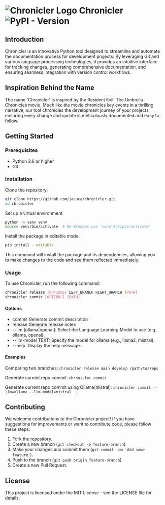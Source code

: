 
# ![Chronicler Logo](http://graphene-python.org/favicon.png) Chronicler ![PyPI - Version](https://img.shields.io/pypi/v/py-chronicler)


## Introduction
Chronicler is an innovative Python tool designed to streamline and automate the documentation process for development projects. By leveraging Git and various language processing technologies, it provides an intuitive interface for tracking changes, generating comprehensive documentation, and ensuring seamless integration with version control workflows.

## Inspiration Behind the Name
The name 'Chronicler' is inspired by the Resident Evil: The Umbrella Chronicles movie. Much like the movie chronicles key events in a thrilling narrative, our tool chronicles the development journey of your projects, ensuring every change and update is meticulously documented and easy to follow.

## Getting Started

### Prerequisites

- Python 3.6 or higher
- Git

### Installation

Clone the repository:

```bash
git clone https://github.com/jasuca/chronicler.git
cd chronicler
```

Set up a virtual environment:

```bash
python -m venv venv
source venv/bin/activate  # On Windows use 'venv\Scripts\activate'
```

Install the package in editable mode:

```bash
pip install --editable .
```

This command will install the package and its dependencies, allowing you to make changes to the code and see them reflected immediately.

### Usage

To use Chronicler, run the following command:

```bash
chronicler release [OPTIONS] LEFT_BRANCH RIGHT_BRANCH [PATH]
chronicler commit [OPTIONS] [PATH]
```

#### Options
* commit   Generate commit description
* release  Generate release notes
* --llm [ollama|openai]: Select the Language Learning Model to use (e.g., ollama, openai).
* --llm-model TEXT: Specify the model for ollama (e.g., llama2, mistral).
* --help: Display the help message.

#### Examples
Comparing two branches: `chronicler release main develop /path/to/repo`

Generate current repo commit: `chronicler commit`

Generate current repo commit using Ollama(mistral): `chronicler commit --llm=ollama --llm-model=mistral  .`

## Contributing

We welcome contributions to the Chronicler project! If you have suggestions for improvements or want to contribute code, please follow these steps:

1. Fork the repository.
2. Create a new branch (`git checkout -b feature-branch`).
3. Make your changes and commit them (`git commit -am 'Add some feature'`).
4. Push to the branch (`git push origin feature-branch`).
5. Create a new Pull Request.

## License

This project is licensed under the MIT License - see the LICENSE file for details.
